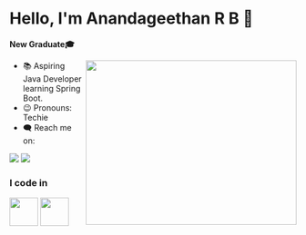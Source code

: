 # Hello, I'm Anandageethan R B 👋

**New Graduate🎓**

<img align="right" width="370" height="290" src="https://media0.giphy.com/media/qgQUggAC3Pfv687qPC/giphy.gif">

- 📚 Aspiring Java Developer learning Spring Boot.
- 😉 Pronouns: Techie
- 🗨️ Reach me on:
  
[<img src="https://img.icons8.com/?size=50&id=MR3dZdlA53te&format=png" />](https://www.linkedin.com/in/anandageethan-r-b-b80334250/) [<img src="https://img.icons8.com/?size=50&id=nj0Uj45LGUYh&format=png" />](https://www.instagram.com/anandageethan_rb/)

### I code in

<img height="50" width="50" src="https://img.icons8.com/color/48/000000/java-coffee-cup-logo.png" /> <img height="50" width="50" src="https://img.icons8.com/color/48/000000/mysql-logo.png"/>
